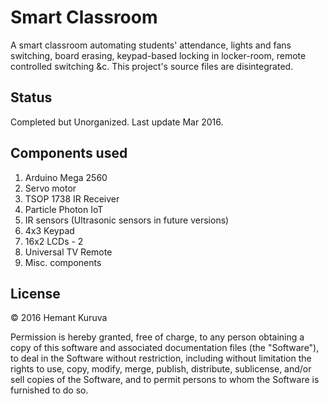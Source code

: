 # Smart Classroom
A smart classroom automating students' attendance, lights and fans switching, board erasing, keypad-based locking in locker-room, remote controlled switching &c. This project's source files are disintegrated.

## Status
Completed but Unorganized. Last update Mar 2016.

## Components used
1. Arduino Mega 2560
2. Servo motor
3. TSOP 1738 IR Receiver
4. Particle Photon IoT
5. IR sensors (Ultrasonic sensors in future versions)
6. 4x3 Keypad
7. 16x2 LCDs - 2
8. Universal TV Remote
9. Misc. components

## License
&copy; 2016 Hemant Kuruva

Permission is hereby granted, free of charge, to any person obtaining a copy of this software and associated documentation files (the "Software"), to deal in the Software without restriction, including without limitation the rights to use, copy, modify, merge, publish, distribute, sublicense, and/or sell copies of the Software, and to permit persons to whom the Software is furnished to do so.
